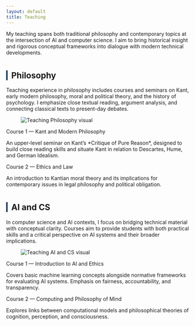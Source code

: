 ```yaml
---
layout: default
title: Teaching
---
```


<p>My teaching spans both traditional philosophy and contemporary topics at the intersection of AI and computer science. I aim to bring historical insight and rigorous conceptual frameworks into dialogue with modern technical developments.</p>

<div class="divider"></div>

<!-- ===== Philosophy ===== -->
<h2 id="philosophy" style="font-size:1.6em; margin-top:40px; border-left:4px solid #1B3A57; padding-left:10px;">Philosophy</h2>
<p>Teaching experience in philosophy includes courses and seminars on Kant, early modern philosophy, moral and political theory, and the history of psychology. I emphasize close textual reading, argument analysis, and connecting classical texts to present-day debates.</p>

<figure class="figure-torn">
  <img src="assets/teaching-philosophy.png" alt="Teaching Philosophy visual">
  <figcaption><!-- Optional caption --></figcaption>
</figure>

<div class="subhead">Course 1 — Kant and Modern Philosophy</div>
<p class="subdesc">An upper-level seminar on Kant’s *Critique of Pure Reason*, designed to build close reading skills and situate Kant in relation to Descartes, Hume, and German Idealism.</p>

<div class="subhead">Course 2 — Ethics and Law</div>
<p class="subdesc">An introduction to Kantian moral theory and its implications for contemporary issues in legal philosophy and political obligation.</p>


<!-- ===== AI and CS ===== -->
<h2 id="ai-cs" style="font-size:1.6em; margin-top:40px; border-left:4px solid #1B3A57; padding-left:10px;">AI and CS</h2>
<p>In computer science and AI contexts, I focus on bridging technical material with conceptual clarity. Courses aim to provide students with both practical skills and a critical perspective on AI systems and their broader implications.</p>

<figure class="figure-torn">
  <img src="assets/teaching-ai.png" alt="Teaching AI and CS visual">
  <figcaption><!-- Optional caption --></figcaption>
</figure>

<div class="subhead">Course 1 — Introduction to AI and Ethics</div>
<p class="subdesc">Covers basic machine learning concepts alongside normative frameworks for evaluating AI systems. Emphasis on fairness, accountability, and transparency.</p>

<div class="subhead">Course 2 — Computing and Philosophy of Mind</div>
<p class="subdesc">Explores links between computational models and philosophical theories of cognition, perception, and consciousness.</p>
